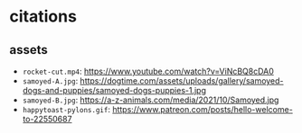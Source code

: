# citations

## assets

- `rocket-cut.mp4`: https://www.youtube.com/watch?v=ViNcBQ8cDA0
- `samoyed-A.jpg`: https://dogtime.com/assets/uploads/gallery/samoyed-dogs-and-puppies/samoyed-dogs-puppies-1.jpg
- `samoyed-B.jpg`: https://a-z-animals.com/media/2021/10/Samoyed.jpg
- `happytoast-pylons.gif`: https://www.patreon.com/posts/hello-welcome-to-22550687